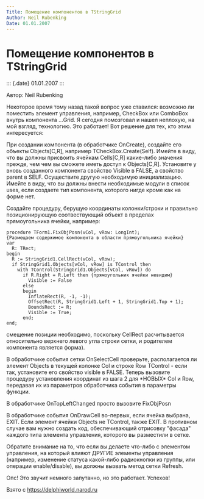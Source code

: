 ```yaml
---
Title: Помещение компонентов в TStringGrid
Author: Neil Rubenking
Date: 01.01.2007
---
```



Помещение компонентов в TStringGrid
===================================

::: {.date}
01.01.2007
:::

Автор: Neil Rubenking

Некоторое время тому назад такой вопрос уже ставился: возможно ли
поместить элемент управления, например, CheckBox или ComboBox внутрь
компонента \...Grid. Я сегодня помозговал и нашел неплохую, на мой
взгляд, технологию. Это работает! Вот решение для тех, кто этим
интересуется:

При создании компонента (в обработчике OnCreate), создайте его объекты
Objects\[C,R\], например TCheckBox.Create(Self). Имейте в виду, что вы
должны присвоить ячейкам Cells\[C,R\] какие-либо значения прежде, чем
чем вы сможете иметь доступ к Objects\[C,R\]. Установите у вновь
созданного компонента свойство Visible в FALSE, а свойство parent в
SELF. Осуществите другую необходимую инициализацию. Имейте в виду, что
вы должны внести необходимые модули в список uses, если создаете тип
компонента, которого нигде кроме как на форме нет.

Создайте процедуру, берущую координаты колонки/строки и правильно
позиционирующую соотвествующий объект в пределах прямоугольника ячейки,
например:

    procedure TForm1.FixObjPosn(vCol, vRow: LongInt);
    {Размещаем содержимое компонента в области прямоугольника ячейки}
    var
      R: TRect;
    begin
      R := StringGrid1.CellRect(vCol, vRow);
      if StringGrid1.Objects[vCol, vRow] is TControl then
        with TControl(StringGrid1.Objects[vCol, vRow]) do
          if R.Right = R.Left then {прямоугольник ячейки невидим}
            Visible := False
          else
          begin
            InflateRect(R, -1, -1);
            OffsetRect(R, StringGrid1.Left + 1, StringGrid1.Top + 1);
            BoundsRect := R;
            Visible := True;
          end;
    end;

смещение позиции необходимо, поскольку CellRect расчитывается
относительно верхнего левого угла строки сетки, и родителем компонента
является форма).

В обработчике события сетки OnSelectCell проверьте, располагается ли
элемент Objects в текущей колонке Col и строке Row TControl - если так,
установите его свойство visible в FALSE. Теперь вызовите процедуру
установления координат из шага 2 для \*НОВЫХ\* Col и Row, передавая их
из параметров обработчика события в параметры функции.

В обработчике OnTopLeftChanged просто вызовите FixObjPosn

В обработчике события OnDrawCell во-первых, если ячейка выбрана, EXIT.
Если элемент ячейки Objects не TControl, также EXIT. В противном случае
вам нужно создать код, обеспечивающий отрисовку \"фасада\" каждого типа
элемента управления, которого вы разместили в сетке.

Обратите внимание на то, что если вы делаете что-либо с элементом
управления, на который влияют ДРУГИЕ элементы управления (например,
изменение статуса какой-либо радиокнопки из группы, или операции
enable/disable), вы должны вызвать метод сетки Refresh.

Опс! Это звучит немного запутанно, но это работает. Успехов!

Взято с <https://delphiworld.narod.ru>
